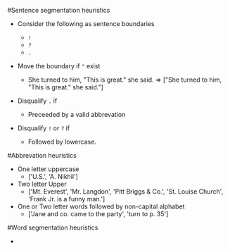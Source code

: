 #Sentence segmentation heuristics

- Consider the following as sentence boundaries
	- `!`
	- `?`
	- `.`

- Move the boundary if `"` exist
	- She turned to him, "This is great." she said.
	=> ["She turned to him, \"This is great.\" she said."]

- Disqualify `.` if 
	- Preceeded by a valid abbrevation

- Disqualify `!` or `?` if
	- Followed by lowercase.


#Abbrevation heuristics
- One letter uppercase
	- ['U.S.', 'A. Nikhil']
- Two letter Upper
	- ['Mt. Everest', 'Mr. Langdon', 'Pitt Briggs & Co.', 'St. Louise Church', 'Frank Jr. is a funny man.']
- One or Two letter words followed by non-capital alphabet
	- ['Jane and co. came to the party', 'turn to p. 35']


#Word segmentation heuristics

- 